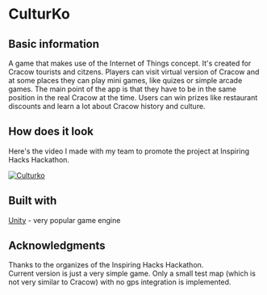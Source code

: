 # CulturKo #

## Basic information ##

A game that makes use of the Internet of Things concept.
It's created for Cracow tourists and citzens. Players can visit virtual version of Cracow and at some places they can play mini games, like quizes or
simple arcade games. The main point of the app is that they have to be in the same position in the real Cracow at the time.
Users can win prizes like restaurant discounts and learn a lot about Cracow history and culture. 

## How does it look ##
Here's the video I made with my team to promote the project at Inspiring Hacks Hackathon.

[![Culturko](https://img.youtube.com/vi/bSxxQBtq31Q/0.jpg)](https://www.youtube.com/watch?v=bSxxQBtq31Q "CulturKo Video")

## Built with ##

[Unity](https://unity3d.com/) - very popular game engine

## Acknowledgments ##

Thanks to the organizes of the Inspiring Hacks Hackathon. <br/>
Current version is just a very simple game. Only a small test map (which is not very similar to Cracow) with no gps integration is implemented.